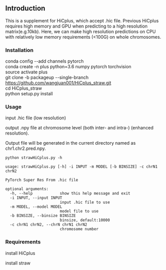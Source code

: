 ## Introduction
This is a supplement for HiCplus, which accept .hic file. Previous HiCplus requires high memory and GPU when predicting to a high resolution matrix(e.g.10kb). Here, we can make high resolution predictions on CPU with relatively low memory requirements (<100G) on whole chromosomes.

### Installation
conda config --add channels pytorch  
conda create -n plus python=3.6 numpy pytorch torchvision  
source activate plus  
git clone -b packageup --single-branch https://github.com/wangjuan001/HiCplus_straw.git  
cd HiCplus_straw  
python setup.py install  

### Usage
input .hic file  (low resolution)

output  .npy file at chromosome level (both inter- and intra-) (enhanced resolution).

Output file will be generated in the current directory named as chr1.chr2.pred.npy.

```
python strawHiCplus.py -h

```

```
usage: strawHiCplus.py [-h] -i INPUT -m MODEL [-b BINSIZE] -c chrN1 chrN2

PyTorch Super Res From .hic file

optional arguments:
  -h, --help            show this help message and exit
  -i INPUT, --input INPUT
                        input .hic file to use
  -m MODEL, --model MODEL
                        model file to use
  -b BINSIZE, --binsize BINSIZE
                        binsize, default:10000
  -c chrN1 chrN2, --chrN chrN1 chrN2
                        chromosome number

```

### Requirements
install HiCplus

install straw
